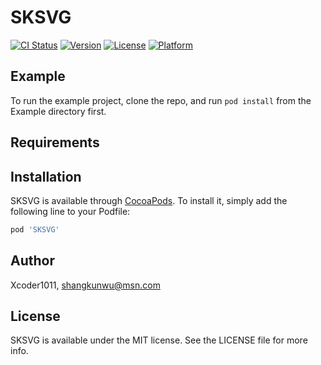 # SKSVG

[![CI Status](https://img.shields.io/travis/Xcoder1011/SKSVG.svg?style=flat)](https://travis-ci.org/Xcoder1011/SKSVG)
[![Version](https://img.shields.io/cocoapods/v/SKSVG.svg?style=flat)](https://cocoapods.org/pods/SKSVG)
[![License](https://img.shields.io/cocoapods/l/SKSVG.svg?style=flat)](https://cocoapods.org/pods/SKSVG)
[![Platform](https://img.shields.io/cocoapods/p/SKSVG.svg?style=flat)](https://cocoapods.org/pods/SKSVG)

## Example

To run the example project, clone the repo, and run `pod install` from the Example directory first.

## Requirements

## Installation

SKSVG is available through [CocoaPods](https://cocoapods.org). To install
it, simply add the following line to your Podfile:

```ruby
pod 'SKSVG'
```

## Author

Xcoder1011, shangkunwu@msn.com

## License

SKSVG is available under the MIT license. See the LICENSE file for more info.
